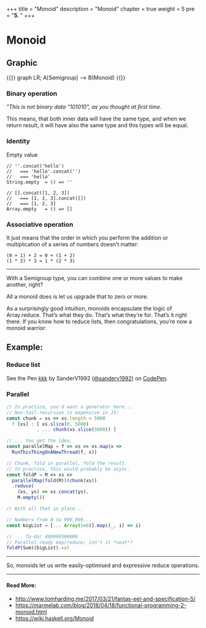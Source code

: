 +++
title = "Monoid"
description = "Monoid"
chapter = true
weight = 5
pre = "<b>5. </b>"
+++

# Monoid
## Graphic
{{<mermaid align="center">}}
graph LR;
    A[Semigroup] --> B(Monoid)
{{</mermaid>}}


### Binary operation
*"This is not binary data "101010", as you thought at first time*.

This means, that both inner data will have the same type, and when we return result, it will have also the same type
and this types will be equal.

### Identity
Empty value
```
// ''.concat('hello')
//   === 'hello'.concat('')
//   === 'hello'
String.empty  = () => ''

// [].concat([1, 2, 3])
//   === [1, 2, 3].concat([])
//   === [1, 2, 3]
Array.empty   = () => []
```

### Associative operation
It just means that the order in which you perform the addition or multiplication of a series of numbers doesn’t matter:
```
(0 + 1) + 2 = 0 + (1 + 2)
(1 * 2) * 3 = 1 * (2 * 3)
```

---

With a Semigroup type, you can combine one or more values to make another, right?

All a monoid does is let us upgrade that to zero or more.


As a surprisingly good intuition, monoids encapsulate the logic of Array.reduce. That’s what they do. That’s what they’re for. That’s it right there. If you know how to reduce lists, then congratulations, you’re now a monoid warrior:

## Example:
### Reduce list
<p data-height="265" data-theme-id="0" data-slug-hash="ERPmpE" data-default-tab="html,result" data-user="sanderv1992" data-embed-version="2" data-pen-title="kkk" class="codepen">See the Pen <a href="https://codepen.io/sanderv1992/pen/ERPmpE/">kkk</a> by SanderV1992 (<a href="https://codepen.io/sanderv1992">@sanderv1992</a>) on <a href="https://codepen.io">CodePen</a>.</p>
<script async src="https://static.codepen.io/assets/embed/ei.js"></script>

### Parallel
```js
// In practice, you'd want a generator here...
// Non-tail-recursion is expensive in JS!
const chunk = xs => xs.length < 5000
  ? [xs] : [ xs.slice(0, 5000)
           , ... chunk(xs.slice(5000)) ]

// ... You get the idea.
const parallelMap = f => xs => xs.map(x =>
  RunThisThingOnANewThread(f, x))

// Chunk, fold in parallel, fold the result.
// In practice, this would probably be async.
const foldP = M => xs =>
  parallelMap(fold(M))(chunk(xs))
  .reduce(
    (xs, ys) => xs.concat(ys),
    M.empty())

// With all that in place...

// Numbers from 0 to 999,999...
const bigList = [... Array(1e6)].map((_, i) => i)

// ... Ta-da! 499999500000
// Parallel-ready map/reduce; isn't it *neat*?
foldP(Sum)(bigList).val
```
---

So, monoids let us write easily-optimised and expressive reduce operations.

---
#### Read More:
- http://www.tomharding.me/2017/03/21/fantas-eel-and-specification-5/
- https://marmelab.com/blog/2018/04/18/functional-programming-2-monoid.html
- https://wiki.haskell.org/Monoid

